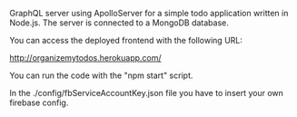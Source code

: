 GraphQL server using ApolloServer for a simple todo application written in Node.js. The server is connected to a MongoDB database.

You can access the deployed frontend with the following URL:

http://organizemytodos.herokuapp.com/

You can run the code with the "npm start" script.

In the ./config/fbServiceAccountKey.json file you have to insert your own firebase config.
